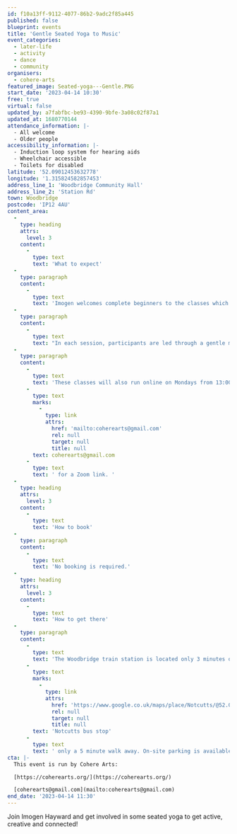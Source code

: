 ```yaml
---
id: f10a13ff-9112-4077-86b2-9adc2f85a445
published: false
blueprint: events
title: 'Gentle Seated Yoga to Music'
event_categories:
  - later-life
  - activity
  - dance
  - community
organisers:
  - cohere-arts
featured_image: Seated-yoga---Gentle.PNG
start_date: '2023-04-14 10:30'
free: true
virtual: false
updated_by: a7fabfbc-be93-4390-9bfe-3a08c02f87a1
updated_at: 1680770144
attendance_information: |-
  - All welcome
  - Older people
accessibility_information: |-
  - Induction loop system for hearing aids
  - Wheelchair accessible 
  - Toilets for disabled
latitude: '52.09012453632778'
longitude: '1.315824582857453'
address_line_1: 'Woodbridge Community Hall'
address_line_2: 'Station Rd'
town: Woodbridge
postcode: 'IP12 4AU'
content_area:
  -
    type: heading
    attrs:
      level: 3
    content:
      -
        type: text
        text: 'What to expect'
  -
    type: paragraph
    content:
      -
        type: text
        text: 'Imogen welcomes complete beginners to the classes which are carefully designed to promote self-care whilst improving physical and mental wellbeing. Sessions are completely free to attend and do not require pre-booking or any special clothes or equipment.'
  -
    type: paragraph
    content:
      -
        type: text
        text: "In each session, participants are led through a gentle movement and class to relaxing music, with all activity taking place seated on a chair. There is also time to unwind and connect socially over a cuppa or cool drink after the activity.\_All participants are welcome to bring along a partner, friend, or loved one."
  -
    type: paragraph
    content:
      -
        type: text
        text: 'These classes will also run online on Mondays from 13:00 to 14:00. Please email '
      -
        type: text
        marks:
          -
            type: link
            attrs:
              href: 'mailto:coherearts@gmail.com'
              rel: null
              target: null
              title: null
        text: coherearts@gmail.com
      -
        type: text
        text: ' for a Zoom link. '
  -
    type: heading
    attrs:
      level: 3
    content:
      -
        type: text
        text: 'How to book'
  -
    type: paragraph
    content:
      -
        type: text
        text: 'No booking is required.'
  -
    type: heading
    attrs:
      level: 3
    content:
      -
        type: text
        text: 'How to get there'
  -
    type: paragraph
    content:
      -
        type: text
        text: 'The Woodbridge train station is located only 3 minutes on foot and there is also a '
      -
        type: text
        marks:
          -
            type: link
            attrs:
              href: 'https://www.google.co.uk/maps/place/Notcutts/@52.0903331,1.3107576,19.15z/data=!4m22!1m16!4m15!1m6!1m2!1s0x47d99c878842e4c5:0x75827da4aafb2570!2sNotcutts,+Woodbridge+IP12+4AE!2m2!1d1.310729!2d52.090389!1m6!1m2!1s0x47d99c86720e2571:0xdc6b496391b51846!2sWoodbridge+Community+Hall,+Station+Rd,+Woodbridge+IP12+4AU!2m2!1d1.3158675!2d52.0900059!3e2!3m4!1s0x47d99c878842e4c5:0x75827da4aafb2570!8m2!3d52.090389!4d1.310729'
              rel: null
              target: null
              title: null
        text: 'Notcutts bus stop'
      -
        type: text
        text: ' only a 5 minute walk away. On-site parking is available at the community centre. '
cta: |-
  This event is run by Cohere Arts:

  [https://coherearts.org/](https://coherearts.org/)

  [coherearts@gmail.com](mailto:coherearts@gmail.com)
end_date: '2023-04-14 11:30'
---
```

Join Imogen Hayward and get involved in some seated yoga to get active, creative and connected!